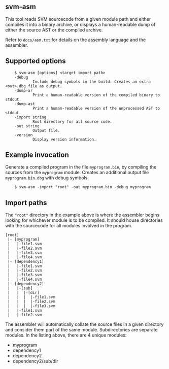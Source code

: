 ## svm-asm

This tool reads SVM sourcecode from a given module path and either compiles
it into a binary archive, or displays a human-readable dump of either the
source AST or the compiled archive.

Refer to `docs/asm.txt` for details on the assembly language and the assembler.
   

## Supported options

        $ svm-asm [options] <target import path>
        -debug
                Include debug symbols in the build. Creates an extra <out>.dbg file as output.
        -dump-ar
                Print a human-readable version of the compiled binary to stdout.
        -dump-ast
                Print a human-readable version of the unprocessed AST to stdout.
        -import string
                Root directory for all source code.
        -out string
                Output file.
        -version
                Display version information.


## Example invocation

Generate a compiled program in the file `myprogram.bin`, by compiling the
sources from the `myprogram` module. Creates an additional output file
`myprogram.bin.dbg` with debug symbols.

        $ svm-asm -import "root" -out myprogram.bin -debug myprogram


## Import paths

The `"root"` directory in the example above is where the assembler begins
looking for whichever module is to be compiled. It should house directories 
with the sourcecode for all modules involved in the program.

    [root]
     |- [myprogram]
     |   |-file1.svm
     |   |-file2.svm
     |   |-file3.svm
     |   |-file4.svm
     |- [dependency1]
     |   |-file1.svm
     |   |-file2.svm
     |   |-file3.svm
     |   |-file4.svm
     |- [dependency2]
     |   |-[sub]
     |   |  |-[dir]
     |   |  |  |-file1.svm
     |   |  |  |-file2.svm
     |   |  |  |-file3.svm
     |   |-file1.svm
     |   |-file2.svm

The assembler will automatically collate the source files in a given directory
and consider them part of the same module. Subdirectories are separate modules.
In the listing above, there are 4 unique modules:

   * myprogram
   * dependency1
   * dependency2
   * dependency2/sub/dir
